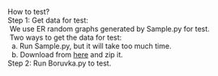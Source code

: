 How to test?  
Step 1: Get data for test:  
&nbsp;We use ER random graphs generated by Sample.py for test.  
&nbsp;Two ways to get the data for test:  
&nbsp;&nbsp;a. Run Sample.py, but it will take too much time.  
&nbsp;&nbsp;b. Download from [here](https://hkustconnect-my.sharepoint.com/:u:/g/personal/xwanggb_connect_ust_hk/EUwsLSpyBW5Bsp5vdDahyjYBo2rVwyNoKQFN8z43YopUQw?e=h4ZHc7  
) and zip it.  
Step 2: Run Boruvka.py to test.
